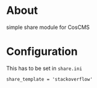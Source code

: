 # About

simple share module for CosCMS

# Configuration

This has to be set in `share.ini` 

    share_template = 'stackoverflow'